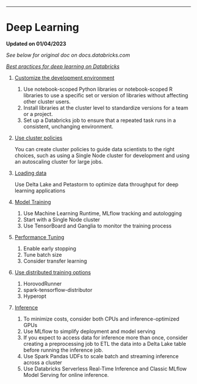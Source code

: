 ***
# Deep Learning

**Updated on 01/04/2023**

*See below for original doc on docs.databricks.com*

*[Best practices for deep learning on Databricks](https://docs.databricks.com/machine-learning/train-model/dl-best-practices.html#best-practices-for-deep-learning-on-databricks)*

1. [Customize the development environment](https://docs.databricks.com/machine-learning/train-model/dl-best-practices.html#customize-the-development-environment)
    1. Use notebook-scoped Python libraries or notebook-scoped R libraries to use a specific set or version of libraries without affecting other cluster users.
    2. Install libraries at the cluster level to standardize versions for a team or a project.
    3. Set up a Databricks job to ensure that a repeated task runs in a consistent, unchanging environment.
2. [Use cluster policies](https://docs.databricks.com/machine-learning/train-model/dl-best-practices.html#use-cluster-policies)
    
    You can create cluster policies to guide data scientists to the right choices, such as using a Single Node cluster for development and using an autoscaling cluster for large jobs.

3. [Loading data](https://docs.databricks.com/machine-learning/train-model/dl-best-practices.html#best-practices-for-loading-data)
    
    Use Delta Lake and Petastorm to optimize data throughput for deep learning applications

4. [Model Training](https://docs.databricks.com/machine-learning/train-model/dl-best-practices.html#best-practices-for-training-deep-learning-models)
    1. Use Machine Learning Runtime, MLflow tracking and autologging
    2. Start with a Single Node cluster
    3. Use TensorBoard and Ganglia to monitor the training process
5. [Performance Tuning](https://docs.databricks.com/machine-learning/train-model/dl-best-practices.html#optimize-performance-for-deep-learning)
    1. Enable early stopping
    2. Tune batch size
    3. Consider transfer learning
6. [Use distributed training options](https://docs.databricks.com/machine-learning/train-model/dl-best-practices.html#move-to-distributed-training)
    1. HorovodRunner
    2. spark-tensorflow-distributor
    3. Hyperopt
7. [Inference](https://docs.databricks.com/machine-learning/train-model/dl-best-practices.html#best-practices-for-inference)
    1. To minimize costs, consider both CPUs and inference-optimized GPUs
    2. Use MLflow to simplify deployment and model serving
    3. If you expect to access data for inference more than once, consider creating a preprocessing job to ETL the data into a Delta Lake table before running the inference job.
    4. Use Spark Pandas UDFs to scale batch and streaming inference across a cluster
    5. Use Databricks Serverless Real-Time Inference and Classic MLflow Model Serving for online inference.